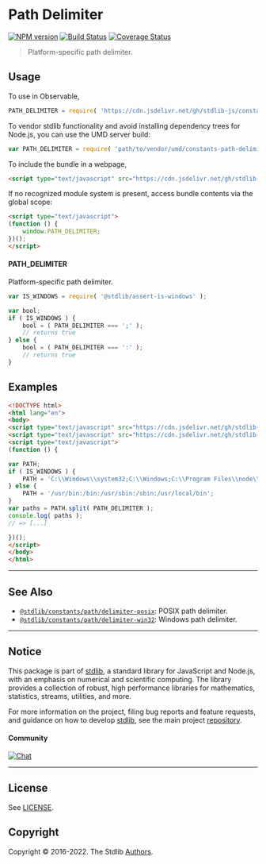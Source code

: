 <!--

@license Apache-2.0

Copyright (c) 2018 The Stdlib Authors.

Licensed under the Apache License, Version 2.0 (the "License");
you may not use this file except in compliance with the License.
You may obtain a copy of the License at

   http://www.apache.org/licenses/LICENSE-2.0

Unless required by applicable law or agreed to in writing, software
distributed under the License is distributed on an "AS IS" BASIS,
WITHOUT WARRANTIES OR CONDITIONS OF ANY KIND, either express or implied.
See the License for the specific language governing permissions and
limitations under the License.

-->

# Path Delimiter

[![NPM version][npm-image]][npm-url] [![Build Status][test-image]][test-url] [![Coverage Status][coverage-image]][coverage-url] <!-- [![dependencies][dependencies-image]][dependencies-url] -->

> Platform-specific path delimiter.



<section class="usage">

## Usage

To use in Observable,

```javascript
PATH_DELIMITER = require( 'https://cdn.jsdelivr.net/gh/stdlib-js/constants-path-delimiter@umd/browser.js' )
```

To vendor stdlib functionality and avoid installing dependency trees for Node.js, you can use the UMD server build:

```javascript
var PATH_DELIMITER = require( 'path/to/vendor/umd/constants-path-delimiter/index.js' )
```

To include the bundle in a webpage,

```html
<script type="text/javascript" src="https://cdn.jsdelivr.net/gh/stdlib-js/constants-path-delimiter@umd/browser.js"></script>
```

If no recognized module system is present, access bundle contents via the global scope:

```html
<script type="text/javascript">
(function () {
    window.PATH_DELIMITER;
})();
</script>
```

#### PATH_DELIMITER

Platform-specific path delimiter.

```javascript
var IS_WINDOWS = require( '@stdlib/assert-is-windows' );

var bool;
if ( IS_WINDOWS ) {
    bool = ( PATH_DELIMITER === ';' );
    // returns true
} else {
    bool = ( PATH_DELIMITER === ':' );
    // returns true
}
```

</section>

<!-- /.usage -->

<section class="examples">

## Examples

<!-- eslint no-undef: "error" -->

```html
<!DOCTYPE html>
<html lang="en">
<body>
<script type="text/javascript" src="https://cdn.jsdelivr.net/gh/stdlib-js/assert-is-windows@umd/browser.js"></script>
<script type="text/javascript" src="https://cdn.jsdelivr.net/gh/stdlib-js/constants-path-delimiter@umd/browser.js"></script>
<script type="text/javascript">
(function () {

var PATH;
if ( IS_WINDOWS ) {
    PATH = 'C:\\Windows\\system32;C:\\Windows;C:\\Program Files\\node\\';
} else {
    PATH = '/usr/bin:/bin:/usr/sbin:/sbin:/usr/local/bin';
}
var paths = PATH.split( PATH_DELIMITER );
console.log( paths );
// => [...]

})();
</script>
</body>
</html>
```

</section>

<!-- /.examples -->

<!-- Section for related `stdlib` packages. Do not manually edit this section, as it is automatically populated. -->

<section class="related">

* * *

## See Also

-   <span class="package-name">[`@stdlib/constants/path/delimiter-posix`][@stdlib/constants/path/delimiter-posix]</span><span class="delimiter">: </span><span class="description">POSIX path delimiter.</span>
-   <span class="package-name">[`@stdlib/constants/path/delimiter-win32`][@stdlib/constants/path/delimiter-win32]</span><span class="delimiter">: </span><span class="description">Windows path delimiter.</span>

</section>

<!-- /.related -->

<!-- Section for all links. Make sure to keep an empty line after the `section` element and another before the `/section` close. -->


<section class="main-repo" >

* * *

## Notice

This package is part of [stdlib][stdlib], a standard library for JavaScript and Node.js, with an emphasis on numerical and scientific computing. The library provides a collection of robust, high performance libraries for mathematics, statistics, streams, utilities, and more.

For more information on the project, filing bug reports and feature requests, and guidance on how to develop [stdlib][stdlib], see the main project [repository][stdlib].

#### Community

[![Chat][chat-image]][chat-url]

---

## License

See [LICENSE][stdlib-license].


## Copyright

Copyright &copy; 2016-2022. The Stdlib [Authors][stdlib-authors].

</section>

<!-- /.stdlib -->

<!-- Section for all links. Make sure to keep an empty line after the `section` element and another before the `/section` close. -->

<section class="links">

[npm-image]: http://img.shields.io/npm/v/@stdlib/constants-path-delimiter.svg
[npm-url]: https://npmjs.org/package/@stdlib/constants-path-delimiter

[test-image]: https://github.com/stdlib-js/constants-path-delimiter/actions/workflows/test.yml/badge.svg?branch=main
[test-url]: https://github.com/stdlib-js/constants-path-delimiter/actions/workflows/test.yml?query=branch:main

[coverage-image]: https://img.shields.io/codecov/c/github/stdlib-js/constants-path-delimiter/main.svg
[coverage-url]: https://codecov.io/github/stdlib-js/constants-path-delimiter?branch=main

<!--

[dependencies-image]: https://img.shields.io/david/stdlib-js/constants-path-delimiter.svg
[dependencies-url]: https://david-dm.org/stdlib-js/constants-path-delimiter/main

-->

[chat-image]: https://img.shields.io/gitter/room/stdlib-js/stdlib.svg
[chat-url]: https://gitter.im/stdlib-js/stdlib/

[stdlib]: https://github.com/stdlib-js/stdlib

[stdlib-authors]: https://github.com/stdlib-js/stdlib/graphs/contributors

[umd]: https://github.com/umdjs/umd
[es-module]: https://developer.mozilla.org/en-US/docs/Web/JavaScript/Guide/Modules

[deno-url]: https://github.com/stdlib-js/constants-path-delimiter/tree/deno
[umd-url]: https://github.com/stdlib-js/constants-path-delimiter/tree/umd
[esm-url]: https://github.com/stdlib-js/constants-path-delimiter/tree/esm
[branches-url]: https://github.com/stdlib-js/constants-path-delimiter/blob/main/branches.md

[stdlib-license]: https://raw.githubusercontent.com/stdlib-js/constants-path-delimiter/main/LICENSE

<!-- <related-links> -->

[@stdlib/constants/path/delimiter-posix]: https://github.com/stdlib-js/constants-path-delimiter-posix/tree/umd

[@stdlib/constants/path/delimiter-win32]: https://github.com/stdlib-js/constants-path-delimiter-win32/tree/umd

<!-- </related-links> -->

</section>

<!-- /.links -->
